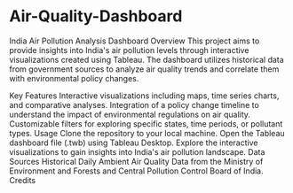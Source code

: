 # Air-Quality-Dashboard

India Air Pollution Analysis Dashboard
Overview
This project aims to provide insights into India's air pollution levels through interactive visualizations created using Tableau. The dashboard utilizes historical data from government sources to analyze air quality trends and correlate them with environmental policy changes.

Key Features
Interactive visualizations including maps, time series charts, and comparative analyses.
Integration of a policy change timeline to understand the impact of environmental regulations on air quality.
Customizable filters for exploring specific states, time periods, or pollutant types.
Usage
Clone the repository to your local machine.
Open the Tableau dashboard file (.twb) using Tableau Desktop.
Explore the interactive visualizations to gain insights into India's air pollution landscape.
Data Sources
Historical Daily Ambient Air Quality Data from the Ministry of Environment and Forests and Central Pollution Control Board of India.
Credits
